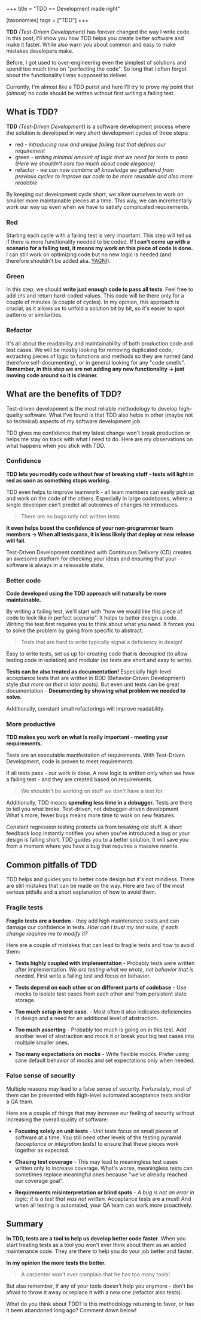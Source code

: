 +++
title = "TDD == Development made right"

[taxonomies]
tags = ["TDD"]
+++

**TDD** _(Test-Driven Development)_ has forever changed the way I write code.
In this post, I'll show you how TDD helps you create better software and make it faster.
While also warn you about common and easy to make mistakes developers make.

Before, I got used to over-engineering even the simplest of solutions
and spend too much time on "perfecting the code". So long that I often forgot about
the functionality I was supposed to deliver.

Currently, I'm almost like a TDD purist and here I'll try to prove my point that
_(almost)_ no code should be written without first writing a failing test.

## What is TDD?

**TDD** _(Test-Driven Development)_ is a software development process where the solution is developed in very short development cycles of three steps:

- red - _introducing new and unique failing test that defines our requirement_
- green - _writing minimal amount of logic that we need for tests to pass (Here we shouldn't care too much about code elegance)_
- refactor - _we can now combine all knowledge we gathered from previous cycles to improve our code to be more reusable and also more readable_

By keeping our development cycle short, we allow ourselves to work on smaller more maintainable pieces at a time. This way, we can incrementally
work our way up even when we have to satisfy complicated requirements.

### Red

Starting each cycle with a failing test is very important. This step will tell us if there is more functionality needed to be coded.
**If I can't come up with a scenario for a falling test, it means my work on this piece of code is done.**
I can still work on optimizing code but no new logic is needed (and therefore shouldn't be added aka. [YAGNI]).

### Green

In this step, we should **write just enough code to pass all tests**. Feel free to add `if`s and return hard-coded values. This code will be there
only for a couple of minutes (a couple of cycles). In my opinion, this approach is crucial, as it allows us to unfold a solution bit by bit, so it's easier
to spot patterns or similarities.

### Refactor

It's all about the readability and maintainability of both production code and test cases. We will be mostly looking for removing duplicated code,
extracting pieces of logic to functions and methods so they are named (and therefore self-documenting), or in general looking for any "code smells".
**Remember, in this step we are not adding any new functionality -> just moving code around so it is cleaner.**

## What are the benefits of TDD?

Test-driven development is the most reliable methodology to develop high-quality software.
What I've found is that TDD also helps in other (maybe not so technical) aspects
of my software development job.

TDD gives me confidence that my latest change won't break production
or helps me stay on track with what I need to do.
Here are my observations on what happens when you stick with TDD.

### Confidence

**TDD lets you modify code without fear of breaking stuff - tests will light in red as soon as something stops working.**

TDD even helps to improve teamwork - all team members can easily pick up and work on the code of the others.
Especially in large codebases, where a single developer can't predict all outcomes of changes he introduces.

> There are no bugs only not written tests

**It even helps boost the confidence of your non-programmer team members -> When all tests pass, it is less likely that deploy or new release will fail.**

Test-Driven Development combined with Continuous Delivery (CD) creates an awesome platform for checking your ideas
and ensuring that your software is always in a releasable state.

### Better code

**Code developed using the TDD approach will naturally be more maintainable.**

By writing a failing test, we'll start with
"how we would like this piece of code to look like in perfect scenario".
It helps to better design a code. Writing the test first requires you to think about what you need. It forces you to solve the problem by going from specific to abstract.

> Tests that are hard to write typically signal a deficiency in design!

Easy to write tests, set us up for creating code that is decoupled (to allow testing code in isolation)
and modular (so tests are short and easy to write).

**Tests can be also treated as documentation!** Especially high-level acceptance tests that are written in BDD (Behavior-Driven Development) style _(but more on that in later posts)_.
But even unit tests can be great documentation - **Documenting by showing what problem we needed to solve.**

Additionally, constant small refactorings will improve readability.

### More productive

**TDD makes you work on what is really important - meeting your requirements.**

Tests are an executable manifestation of requirements. With Test-Driven Development, code is proven to meet requirements.

If all tests pass - our work is done. A new logic is written only when we have a failing test - and they are created based on requirements.

> We shouldn't be working on stuff we don't have a test for.

Additionally, TDD means **spending less time in a debugger.**
Tests are there to tell you what broke. Test-driven, not debugger-driven development
What's more, fewer bugs means more time to work on new features.

Constant regression testing protects us from breaking old stuff.
A short feedback loop instantly notifies you when you've introduced a bug or your design is falling short.
TDD guides you to a better solution. It will save you from a moment where you have a bug that requires a massive rewrite.

## Common pitfalls of TDD

TDD helps and guides you to better code design but it's not mindless.
There are still mistakes that can be made on the way.
Here are two of the most serious pitfalls and a short explanation of how to avoid them.

### Fragile tests

**Fragile tests are a burden** - they add high maintenance costs and can damage our confidence in tests.
_How can I trust my test suite, if each change requires me to modify it?_

Here are a couple of mistakes that can lead to fragile tests and how to avoid them:

- **Tests highly coupled with implementation** - Probably tests were written after implementation. _We are testing what we wrote, not behavior that is needed._ First write a failing test and focus on behavior.

- **Tests depend on each other or on different parts of codebase** - Use mocks to isolate test cases from each other and from persistent state storage.

- **Too much setup in test case**. - Most often it also indicates deficiencies in design and a need for an additional level of abstraction.

- **Too much asserting** - Probably too much is going on in this test. Add another level of abstraction and mock it or break your big test cases into multiple smaller ones.

- **Too many expectations on mocks** - Write flexible mocks. Prefer using sane default behavior of mocks and set expectations only when needed.

### False sense of security

Multiple reasons may lead to a false sense of security.
Fortunately, most of them can be prevented with high-level automated acceptance tests
and/or a QA team.

Here are a couple of things that may increase our feeling of security without increasing
the overall quality of software:

- **Focusing solely on unit tests** - Unit tests focus on small pieces of software at a time.
You still need other levels of the testing pyramid _(acceptance or integration tests)_ to ensure
that these pieces work together as expected.

- **Chasing test coverage** - This may lead to meaningless test cases written only to
increase coverage. What's worse, meaningless tests can sometimes replace meaningful ones
because "we've already reached our coverage goal".

- **Requirements misinterpretation or blind spots** - _A bug is not an error in logic; it is a test that was not written._ Acceptance tests are a must! And when all testing is automated, your QA team can work more proactively.

## Summary

**In TDD, tests are a tool to help us develop better code faster.**
When you start treating tests as a tool you won't ever think about them as an added maintenance code.
They are there to help you do your job better and faster.

**In my opinion the more tests the better.**

> A carpenter won't ever complain that he has too many tools!

But also remember, if any of your tools doesn't help you anymore -
don't be afraid to throw it away or replace it with a new one (refactor also tests).

What do you think about TDD? Is this methodology returning to favor, or has it been abandoned long ago?  Comment down below!

<!-- Links -->
[YAGNI]: https://en.wikipedia.org/wiki/You_aren%27t_gonna_need_it

